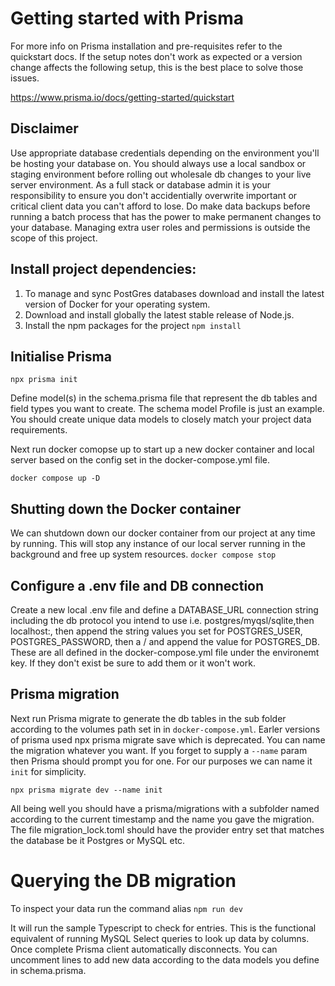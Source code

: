 # Getting started with Prisma

For more info on Prisma installation and pre-requisites refer to the quickstart docs. If the setup notes don't work as expected or a version change affects the following setup, this is the best place to solve those issues.

https://www.prisma.io/docs/getting-started/quickstart

## Disclaimer

Use appropriate database credentials depending on the environment you'll be hosting your database on. You should always use a local sandbox or staging environment before rolling out wholesale db changes to your live server environment. As a full stack or database admin it is your responsibility to ensure you don't accidentially overwrite important or critical client data you can't afford to lose. Do make data backups before running a batch process that has the power to make permanent changes to your database. Managing extra user roles and permissions is outside the scope of this project.

## Install project dependencies:

1. To manage and sync PostGres databases download and install the latest version of Docker for your operating system.
2. Download and install globally the latest stable release of Node.js.
3. Install the npm packages for the project
   `npm install`

## Initialise Prisma

`npx prisma init`

Define model(s) in the schema.prisma file that represent the db tables and field types you want to create. The schema model Profile is just an example. You should create unique data models to closely match your project data requirements.

Next run docker comopse up to start up a new docker container and local server based on the config set in the docker-compose.yml file.

`docker compose up -D`

## Shutting down the Docker container

We can shutdown down our docker container from our project at any time by running. This will stop any instance of our local server running in the background and free up system resources.
`docker compose stop`

## Configure a .env file and DB connection

Create a new local .env file and define a DATABASE_URL connection string including the db protocol you intend to use i.e. postgres/myqsl/sqlite,then localhost:<PORT>, then append the string values you set for POSTGRES_USER, POSTGRES_PASSWORD, then a / and append the value for POSTGRES_DB. These are all defined in the docker-compose.yml file under the environemt key. If they don't exist be sure to add them or it won't work.

## Prisma migration

Next run Prisma migrate to generate the db tables in the sub folder according to the volumes path set in in `docker-compose.yml`. Earler versions of prisma used npx prisma migrate save which is deprecated. You can name the migration whatever you want. If you forget to supply a `--name` param then Prisma should prompt you for one. For our purposes we can name it `init` for simplicity.

`npx prisma migrate dev --name init`

All being well you should have a prisma/migrations with a subfolder named according to the current timestamp and the name you gave the migration. The file migration_lock.toml should have the provider entry set that matches the database be it Postgres or MySQL etc.

# Querying the DB migration

To inspect your data run the command alias `npm run dev`

It will run the sample Typescript to check for entries. This is the functional equivalent of running MySQL Select queries to look up data by columns. Once complete Prisma client automatically disconnects. You can uncomment lines to add new data according to the data models you define in schema.prisma.
